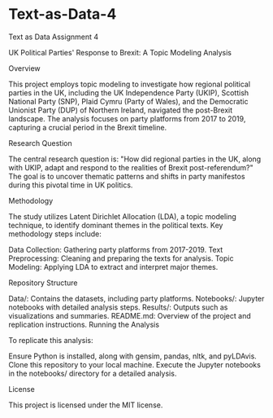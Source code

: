 # Text-as-Data-4
Text as Data Assignment 4

UK Political Parties' Response to Brexit: A Topic Modeling Analysis

Overview

This project employs topic modeling to investigate how regional political parties in the UK, including the UK Independence Party (UKIP), Scottish National Party (SNP), Plaid Cymru (Party of Wales), and the Democratic Unionist Party (DUP) of Northern Ireland, navigated the post-Brexit landscape. The analysis focuses on party platforms from 2017 to 2019, capturing a crucial period in the Brexit timeline.

Research Question

The central research question is: "How did regional parties in the UK, along with UKIP, adapt and respond to the realities of Brexit post-referendum?" The goal is to uncover thematic patterns and shifts in party manifestos during this pivotal time in UK politics.

Methodology

The study utilizes Latent Dirichlet Allocation (LDA), a topic modeling technique, to identify dominant themes in the political texts. Key methodology steps include:

Data Collection: Gathering party platforms from 2017-2019.
Text Preprocessing: Cleaning and preparing the texts for analysis.
Topic Modeling: Applying LDA to extract and interpret major themes.

Repository Structure

Data/: Contains the datasets, including party platforms.
Notebooks/: Jupyter notebooks with detailed analysis steps.
Results/: Outputs such as visualizations and summaries.
README.md: Overview of the project and replication instructions.
Running the Analysis

To replicate this analysis:

Ensure Python is installed, along with gensim, pandas, nltk, and pyLDAvis.
Clone this repository to your local machine.
Execute the Jupyter notebooks in the notebooks/ directory for a detailed analysis.

License

This project is licensed under the MIT license.